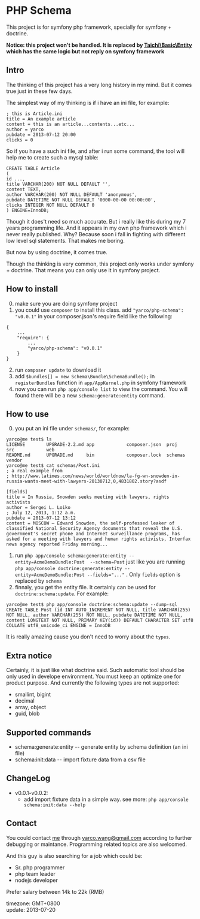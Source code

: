 PHP Schema
============
This project is for symfony php framework, specially for symfony + doctrine.


**Notice: this project won't be handled. It is replaced by [Taichi\Basic\Entity](https://github.com/WWGit/php-taichi-basic) which has the same logic but not reply on symfony framework**

Intro
-----
The thinking of this project has a very long history in my mind. But it comes true just in these few days.

The simplest way of my thinking is if i have an ini file, for example:

```
; this is Article.ini
title = An example article
content = this is an article...contents...etc...
author = yarco
pubdate = 2013-07-12 20:00
clicks = 0
```

So if you have a such ini file, and after i run some command, the tool will help me to create such a mysql table:

```
CREATE TABLE Article
(
id ...,
title VARCHAR(200) NOT NULL DEFAULT '',
content TEXT,
author VARCHAR(200) NOT NULL DEFAULT 'anonymous',
pubdate DATETIME NOT NULL DEFAULT '0000-00-00 00:00:00',
clicks INTEGER NOT NULL DEFAULT 0
) ENGINE=InnoDB;
```

Though it does't need so much accurate. But i really like this during my 7 years programming life. And it appears in my own php framework which i never really published. Why? Because soon i fall in fighting with different low level sql statements. That makes me boring.

But now by using doctrine, it comes true.

Though the thinking is very common, this project only works under symfony + doctrine. That means you can only use it in symfony project.

How to install
--------------
0. make sure you are doing symfony project
1. you could use `composer` to install this class. add `"yarco/php-schema": "v0.0.1"` in your composer.json's require field like the following:

```
{
	...
	"require": {
		...
		"yarco/php-schema": "v0.0.1"
	}
}
```

2. run `composer update` to download it
3. add `$bundles[] = new Schema\Bundle\SchemaBundle();` in `registerBundles` function in `app/AppKernel.php` in symfony framework
4. now you can run `php app/console list` to view the command. You will found there will be a new `schema:generate:entity` command.

How to use
-----------
0. you put an ini file under `schemas/`, for example:

```
yarco@me test$ ls
LICENSE        UPGRADE-2.2.md app            composer.json  proj           src            web
README.md      UPGRADE.md     bin            composer.lock  schemas        vendor
yarco@me test$ cat schemas/Post.ini 
; a real example from
; http://www.latimes.com/news/world/worldnow/la-fg-wn-snowden-in-russia-wants-meet-with-lawyers-20130712,0,4831802.story?asdf

[fields]
title = In Russia, Snowden seeks meeting with lawyers, rights activists
author = Sergei L. Loiko
; July 12, 2013, 1:12 a.m.
pubdate = 2013-07-12 13:12
content = MOSCOW — Edward Snowden, the self-professed leaker of classified National Security Agency documents that reveal the U.S. government's secret phone and Internet surveillance programs, has asked for a meeting with lawyers and human rights activists, Interfax news agency reported Friday morning...
```

1. run `php app/console schema:generate:entity --entity=AcmeDemoBundle:Post  --schema=Post` just like you are running `php app/console doctrine:generate:entity --entity=AcmeDemoBundle:Post --fields="..."` . Only `fields` option is replaced by `schema`
2. finnaly, you get the entity file. It certainly can be used for `doctrine:schema:update`. For example:

```
yarco@me test$ php app/console doctrine:schema:update --dump-sql
CREATE TABLE Post (id INT AUTO_INCREMENT NOT NULL, title VARCHAR(255) NOT NULL, author VARCHAR(255) NOT NULL, pubdate DATETIME NOT NULL, content LONGTEXT NOT NULL, PRIMARY KEY(id)) DEFAULT CHARACTER SET utf8 COLLATE utf8_unicode_ci ENGINE = InnoDB
```

It is really amazing cause you don't need to worry about the `types`.

Extra notice
------------
Certainly, it is just like what doctrine said. Such automatic tool should be only used in develope environment. You must keep an optimize one for product purpose. And currently the following types are not supported:

* smallint, bigint
* decimal
* array, object
* guid, blob

Supported commands
------------------
* schema:generate:entity -- generate entity by schema definition (an ini file)
* schema:init:data -- import fixture data from a csv file

ChangeLog
----------
* v0.0.1-v0.0.2:
  * add import fixture data in a simple way. see more: `php app/console schema:init:data --help`

Contact
--------
You could contact [me][] through <yarco.wang@gmail.com> according to further debugging or maintance. Programming related topics are also welcomed.

And this guy is also searching for a job which could be:

* Sr. php programmer
* php team leader
* nodejs developer

Prefer salary between 14k to 22k (RMB)

timezone: GMT+0800  
update: 2013-07-20

[me]:http://bbish.net

